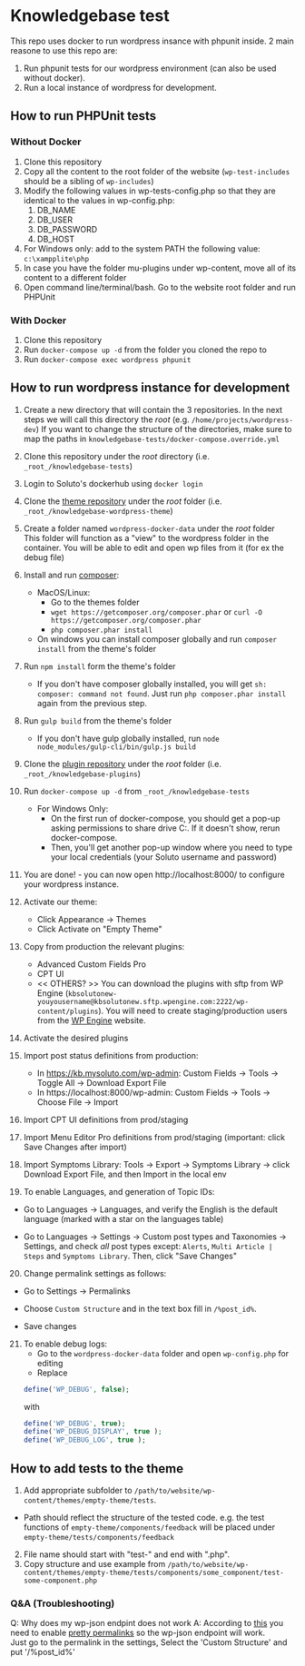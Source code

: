 # Knowledgebase test
This repo uses docker to run wordpress insance with phpunit inside.
2 main reasone to use this repo are:
1. Run phpunit tests for our wordpress environment (can also be used without docker).
2. Run a local instance of wordpress for development.
## How to run PHPUnit tests
### Without Docker

1. Clone this repository
2. Copy all the content to the root folder of the website (`wp-test-includes` should be a sibling of `wp-includes`)
3. Modify the following values in wp-tests-config.php so that they are identical to the values in wp-config.php:
    1. DB_NAME
    2. DB_USER
    3. DB_PASSWORD
    4. DB_HOST
4. For Windows only: add to the system PATH the following value: `c:\xampplite\php`
5. In case you have the folder mu-plugins under wp-content, move all of its content to a different folder
6. Open command line/terminal/bash. Go to the website root folder and run PHPUnit

### With Docker
1. Clone this repository
2. Run `docker-compose up -d` from the folder you cloned the repo to
3. Run `docker-compose exec wordpress phpunit`

## How to run wordpress instance for development
1. Create a new directory that will contain the 3 repositories. In the next steps we will call this directory the _root_ (e.g. `/home/projects/wordpress-dev`)
If you want to change the structure of the directories, make sure to map the paths in `knowledgebase-tests/docker-compose.override.yml`
2. Clone this repository under the _root_ directory (i.e. `_root_/knowledgebase-tests`)
3. Login to Soluto's dockerhub using `docker login`
4. Clone the [theme repository](https://github.com/Soluto/knowledgebase-wordpress-theme) under the _root_ folder (i.e. `_root_/knowledgebase-wordpress-theme`)
5. Create a folder named `wordpress-docker-data` under the _root_ folder  
This folder will function as a "view" to the wordpress folder in the container. You will be able to edit and open wp files from it (for ex the debug file)
6. Install and run [composer](https://getcomposer.org/download/):
    * MacOS/Linux:
        - Go to the themes folder
        - `wget https://getcomposer.org/composer.phar` or `curl -O https://getcomposer.org/composer.phar`
        - `php composer.phar install`
    * On windows you can install composer globally and run `composer install` from the theme's folder
7. Run `npm install` form the theme's folder
    * If you don't have composer globally installed, you will get `sh: composer: command not found`. Just run `php composer.phar install` again from the previous step.
8. Run `gulp build` from the theme's folder
    * If you don't have gulp globally installed, run `node node_modules/gulp-cli/bin/gulp.js build`
9. Clone the [plugin repository](https://github.com/Soluto/knowledgebase-plugins) under the _root_ folder (i.e. `_root_/knowledgebase-plugins`)
10. Run `docker-compose up -d` from `_root_/knowledgebase-tests`
    * For Windows Only:
        * On the first run of docker-compose, you should get a pop-up asking permissions to share drive C:. If it doesn't show, rerun docker-compose.
        * Then, you'll get another pop-up window where you need to type your local credentials (your Soluto username and password)  
11. You are done! - you can now open http://localhost:8000/ to configure your wordpress instance.
12. Activate our theme:
    - Click Appearance -> Themes
    - Click Activate on "Empty Theme"
13. Copy from production the relevant plugins:
    * Advanced Custom Fields Pro
    * CPT UI
    * << OTHERS? >>
You can download the plugins with sftp from WP Engine (`kbsolutonew-youyousername@kbsolutonew.sftp.wpengine.com:2222/wp-content/plugins`). You will need to create staging/production users from the [WP Engine](https://my.wpengine.com/installs/kbsolutonew/sftp_users) website.
14. Activate the desired plugins
15. Import post status definitions from production:
    * In https://kb.mysoluto.com/wp-admin: Custom Fields -> Tools -> Toggle All -> Download Export File
    * In https://localhost:8000/wp-admin: Custom Fields -> Tools -> Choose File -> Import
    
16. Import CPT UI definitions from prod/staging
17. Import Menu Editor Pro definitions from prod/staging (important: click Save Changes after import)
18. Import Symptoms Library: Tools -> Export -> Symptoms Library -> click Download Export File, and then Import in the local env
19. To enable Languages, and generation of Topic IDs:

- Go to Languages -> Languages, and verify the English is the default language (marked with a star on the languages table)

- Go to Languages -> Settings -> Custom post types and Taxonomies -> Settings, and check *all* post types except: `Alerts`, `Multi Article | Steps` and `Symptoms Library`. Then, click "Save Changes"

20. Change permalink settings as follows:

- Go to Settings -> Permalinks

- Choose `Custom Structure` and in the text box fill in `/%post_id%`.

- Save changes

21. To enable debug logs:
    * Go to the `wordpress-docker-data` folder and open `wp-config.php` for editing
    * Replace 
    ```php
    define('WP_DEBUG', false);
    ``` 
    with   
      ```php
      define('WP_DEBUG', true);
      define('WP_DEBUG_DISPLAY', true );  
      define('WP_DEBUG_LOG', true );
      ```


## How to add tests to the theme

1. Add appropriate subfolder to `/path/to/website/wp-content/themes/empty-theme/tests`. 
  * Path should reflect the structure of the tested code. e.g. the test functions of `empty-theme/components/feedback` will be placed under `empty-theme/tests/components/feedback`
2. File name should start with "test-" and end with ".php".
3. Copy structure and use example from `/path/to/website/wp-content/themes/empty-theme/tests/components/some_component/test-some-component.php`

### Q&A (Troubleshooting)

Q: Why does my wp-json endpint does not work
A: According to [this](https://developer.wordpress.org/rest-api/extending-the-rest-api/routes-and-endpoints/) you need to enable [pretty permalinks](https://codex.wordpress.org/Introduction_to_Blogging#Pretty_Permalinks) so the wp-json endpoint will work.  
Just go to the permalink in the settings, Select the 'Custom Structure' and put '/%post_id%'
